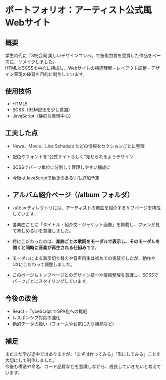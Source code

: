 # ポートフォリオ：アーティスト公式風Webサイト

## 概要
学生時代に「3校合同 美しいデザインコンペ」で技術力賞を受賞した作品をベースに、リメイクしました。  
HTMLとSCSSを中心に構成し、Webサイトの構造理解・レイアウト調整・デザイン表現の練習を目的に制作しています。

## 使用技術
- HTML5
- SCSS（BEM記法を少し意識）
- JavaScript（静的な表現中心）

## 工夫した点
- News、Movie、Live Schedule などの情報をセクションごとに整理
- 配色やフォントを“公式サイトらしく”見せられるようデザイン
- SCSSでパーツ単位に分割して管理しやすい構成に
- 今後はJavaScriptで動きのあるUIも追加予定
- ## アルバム紹介ページ（/album フォルダ）

- `/album` ディレクトリには、アーティストの楽曲を紹介するサブページを構成しています。
- 各楽曲ごとに「タイトル・紹介文・ジャケット画像」を掲載し、ファンが見て楽しめるUIを意識しました。
- 特にこだわったのは、**楽曲ごとの歌詞をモーダルで表示し、そのモーダルを開くと同時に音楽が再生される仕組み**です。
- モーダルによる表示切り替えや音声再生は初めての実装でしたが、動作やUXにこだわって調整しました。
- このページもトップページとのデザイン統一や情報整理を意識し、SCSSでパーツごとにスタイリングしています。

## 今後の改善
- React + TypeScript でSPA化への挑戦
- レスポンシブ対応の強化
- 動的データの扱い（フォームやお気に入り機能など）

## 補足
まだまだ学び途中ではありますが、「まずは作ってみる」「形にしてみる」ことを大切にして制作しました。  
今後も構造や命名、コード品質などを意識しながら、成長していきたいと考えています。
